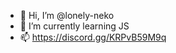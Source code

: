 - 👋 Hi, I’m @lonely-neko
- 🌱 I’m currently learning JS
- 📫 https://discord.gg/KRPvB59M9q

<!---
lonely-neko/lonely-neko is a ✨ special ✨ repository because its `README.md` (this file) appears on your GitHub profile.
You can click the Preview link to take a look at your changes.
--->
